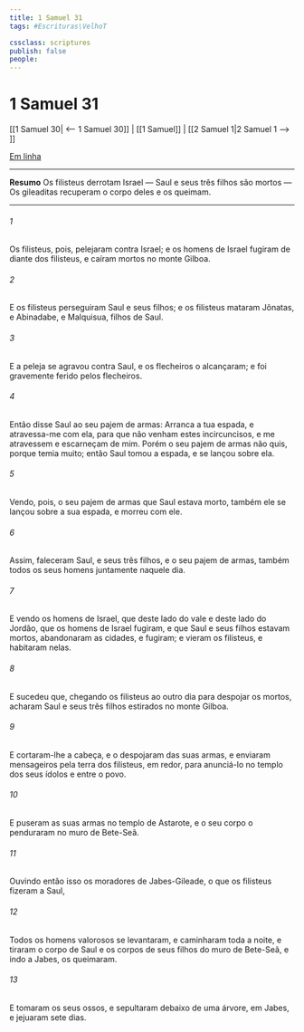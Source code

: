 ```yaml
---
title: 1 Samuel 31
tags: #Escrituras\VelhoT

cssclass: scriptures
publish: false
people:
---
```


# 1 Samuel 31
[[1 Samuel 30| <-- 1 Samuel 30]] | [[1 Samuel]] | [[2 Samuel 1|2 Samuel 1 --> ]]

[Em linha](https://churchofjesuschrist.org/study/scriptures/ot/1-sam/31?lang=por)

---
__Resumo__
Os filisteus derrotam Israel — Saul e seus três filhos são mortos — Os gileaditas recuperam o corpo deles e os queimam.

---
###### 1 
Os filisteus, pois, pelejaram contra Israel; e os homens de Israel fugiram de diante dos filisteus, e caíram mortos no monte Gilboa.

###### 2 
E os filisteus perseguiram Saul e seus filhos; e os filisteus mataram Jônatas, e Abinadabe, e Malquisua, filhos de Saul.

###### 3 
E a peleja se agravou contra Saul, e os flecheiros o alcançaram; e foi gravemente ferido pelos flecheiros.

###### 4 
Então disse Saul ao seu pajem de armas: Arranca a tua espada, e atravessa-me com ela, para que  não venham estes incircuncisos, e me atravessem e escarneçam de mim. Porém o seu pajem de armas não quis, porque temia muito; então Saul tomou a espada, e se lançou sobre ela.

###### 5 
Vendo, pois, o seu pajem de armas que Saul estava morto, também ele se lançou sobre a sua espada, e morreu com ele.

###### 6 
Assim, faleceram Saul, e seus três filhos, e o seu pajem de armas,  também todos os seus homens juntamente naquele dia.

###### 7 
E vendo os homens de Israel, que  deste lado do vale e deste lado do Jordão, que os homens de Israel fugiram, e que Saul e seus filhos estavam mortos, abandonaram as cidades, e fugiram; e vieram os filisteus, e habitaram nelas.

###### 8 
E sucedeu que, chegando os filisteus ao outro dia para despojar os mortos, acharam Saul e seus três filhos estirados no monte Gilboa.

###### 9 
E cortaram-lhe a cabeça, e o despojaram das suas armas, e enviaram mensageiros pela terra dos filisteus, em redor, para anunciá-lo no templo dos seus ídolos e entre o povo.

###### 10 
E puseram as suas armas no templo de Astarote, e o seu corpo o penduraram no muro de Bete-Seã.

###### 11 
Ouvindo então isso os moradores de Jabes-Gileade, o que os filisteus fizeram a Saul,

###### 12 
Todos os homens valorosos se levantaram, e caminharam toda a noite, e tiraram o corpo de Saul e os corpos de seus filhos do muro de Bete-Seã, e indo a Jabes, os queimaram.

###### 13 
E tomaram os seus ossos, e  sepultaram debaixo de uma árvore, em Jabes, e jejuaram sete dias.

